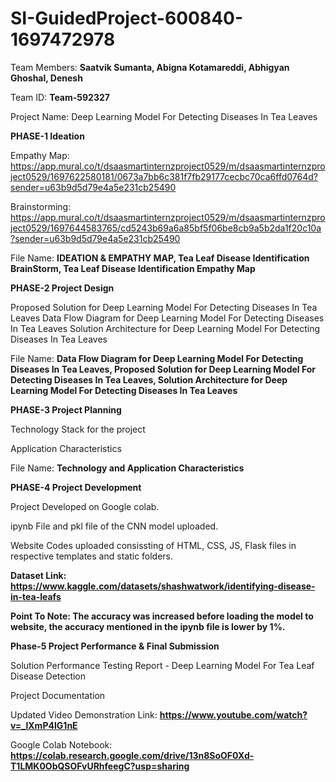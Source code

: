 # SI-GuidedProject-600840-1697472978
Team Members: **Saatvik Sumanta, Abigna Kotamareddi, Abhigyan Ghoshal, Denesh**

Team ID: **Team-592327**

Project Name: Deep Learning Model For Detecting Diseases In Tea Leaves

**PHASE-1 Ideation**

Empathy Map: https://app.mural.co/t/dsaasmartinternzproject0529/m/dsaasmartinternzproject0529/1697622580181/0673a7bb6c381f7fb29177cecbc70ca6ffd0764d?sender=u63b9d5d79e4a5e231cb25490


Brainstorming: https://app.mural.co/t/dsaasmartinternzproject0529/m/dsaasmartinternzproject0529/1697644583765/cd5243b69a6a85bf5f06be8cb9a5b2da1f20c10a?sender=u63b9d5d79e4a5e231cb25490

File Name: **IDEATION & EMPATHY MAP, Tea Leaf Disease Identification BrainStorm, Tea Leaf Disease Identification Empathy Map**

**PHASE-2 Project Design**

Proposed Solution for Deep Learning Model For Detecting Diseases In Tea Leaves
Data Flow Diagram for Deep Learning Model For Detecting Diseases In Tea Leaves
Solution Architecture for Deep Learning Model For Detecting Diseases In Tea Leaves

File Name: **Data Flow Diagram for Deep Learning Model For Detecting Diseases In Tea Leaves, Proposed Solution for Deep Learning Model For Detecting Diseases In Tea Leaves, Solution Architecture for Deep Learning Model For Detecting Diseases In Tea Leaves**

**PHASE-3 Project Planning**

Technology Stack for the project

Application Characteristics

File Name: **Technology and Application Characteristics**

**PHASE-4 Project Development**

Project Developed on Google colab.

ipynb File and pkl file of the CNN model uploaded.

Website Codes uploaded consissting of HTML, CSS, JS, Flask files in respective templates and static folders.


**Dataset Link: https://www.kaggle.com/datasets/shashwatwork/identifying-disease-in-tea-leafs**

**Point To Note: The accuracy was increased before loading the model to website, the accuracy mentioned in the ipynb file is lower by 1%.** 

**Phase-5 Project Performance & Final Submission**

Solution Performance Testing Report - Deep Learning Model For Tea Leaf Disease Detection

Project Documentation

Updated Video Demonstration Link: **https://www.youtube.com/watch?v=_lXmP4IG1nE**

Google Colab Notebook: **https://colab.research.google.com/drive/13n8SoOF0Xd-T1LMK0ObQSOFvURhfeegC?usp=sharing**
